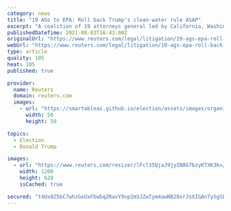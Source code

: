 ```yaml
---
category: news
title: "19 AGs to EPA: Roll back Trump's clean-water rule ASAP"
excerpt: "A coalition of 19 attorneys general led by California, Washington and New York urged the Environmental Protection Agency in a letter to repeal a Trump-era rule that they say curtails their authority to deny permits for projects that could harm their waterways."
publishedDateTime: 2021-08-03T16:43:00Z
originalUrl: "https://www.reuters.com/legal/litigation/19-ags-epa-roll-back-trumps-clean-water-rule-asap-2021-08-03/"
webUrl: "https://www.reuters.com/legal/litigation/19-ags-epa-roll-back-trumps-clean-water-rule-asap-2021-08-03/"
type: article
quality: 105
heat: 105
published: true

provider:
  name: Reuters
  domain: reuters.com
  images:
    - url: "https://smartableai.github.io/election/assets/images/organizations/reuters.com-50x50.jpg"
      width: 50
      height: 50

topics:
  - Election
  - Donald Trump

images:
  - url: "https://www.reuters.com/resizer/lFcl35QjaJ9jyIN8G7bzyKTXK3k=/1200x628/smart/filters:quality(80)/cloudfront-us-east-2.images.arcpublishing.com/reuters/HFYJIIZSIJLHPKI645TG52YCPI.jpg"
    width: 1200
    height: 628
    isCached: true

secured: "t4Ux8Z5bC7whzGxUxFbwbqZRavY9vp2m5JZwTym4awNB28xrJsXIGAnTy5gSEA9+ZxaiORciiHUOrPfg6ulo1fYK7+/mAlcVcsMOSRp2+nRxKaXldwfovyUN+TmbOFJytw7xlFE3IvGlWgTzRt4cKKMcx6jTjGGWst41dju4iU3072jh8ID7vb0H2nUXfqA9AovUPAla1t/BMrtObO1bbuqUdDXwYNMTEEVLA3TeqRo5m1ToxuXJ7Man1BwTOCLV3pzoFIi3ryX+w8WzQEl8RWFqQvgJWDX5iqJbZX/Q2ktINlfYfxE+Dq29ffdZpAX5u+xmvVJhE5wa4oo7BGVQjyBHd+/0xbSHOxjedIQEFJw=;xslcMM2YdTC7r1K1Tb80xQ=="
---
```


